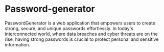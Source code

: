 # Password-generator
PasswordGenerator is a web application that empowers users to create strong, secure, and unique passwords effortlessly. In today's interconnected world, where data breaches and cyber threats are on the rise, having strong passwords is crucial to protect personal and sensitive information.  
